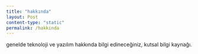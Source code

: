 ```yaml
---
title: "hakkında"
layout: Post
content-type: "static"
permalink: /hakkinda
---
```


genelde teknoloji ve yazılım hakkında bilgi edineceğiniz, kutsal bilgi kaynağı.
